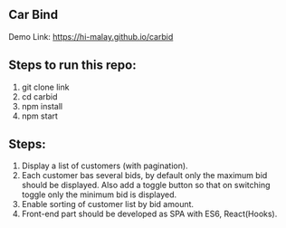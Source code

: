 ## Car Bind


Demo Link:  https://hi-malay.github.io/carbid

## Steps to run this repo:
1. git clone link 
2. cd carbid
3. npm install
4. npm start


## Steps:
1. Display a list of customers (with pagination).
2. Each customer bas several bids, by default only the maximum bid
should be displayed. Also add a toggle button so that on switching
toggle only the minimum bid is displayed.
3. Enable sorting of customer list by bid amount.
4. Front-end part should be developed as SPA with ES6, React(Hooks).

